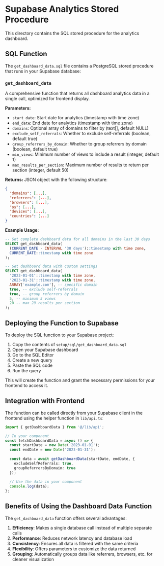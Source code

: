 # Supabase Analytics Stored Procedure

This directory contains the SQL stored procedure for the analytics dashboard.

## SQL Function

The `get_dashboard_data.sql` file contains a PostgreSQL stored procedure that runs in your Supabase database:

### `get_dashboard_data`

A comprehensive function that returns all dashboard analytics data in a single call, optimized for frontend display.

**Parameters:**
- `start_date`: Start date for analytics (timestamp with time zone)
- `end_date`: End date for analytics (timestamp with time zone)
- `domains`: Optional array of domains to filter by (text[], default NULL)
- `exclude_self_referrals`: Whether to exclude self-referrals (boolean, default true)
- `group_referrers_by_domain`: Whether to group referrers by domain (boolean, default true)
- `min_views`: Minimum number of views to include a result (integer, default 1)
- `max_results_per_section`: Maximum number of results to return per section (integer, default 50)

**Returns:** JSON object with the following structure:
```json
{
  "domains": [...],
  "referrers": [...],
  "browsers": [...],
  "os": [...],
  "devices": [...],
  "countries": [...]
}
```

**Example Usage:**
```sql
-- Get complete dashboard data for all domains in the last 30 days
SELECT get_dashboard_data(
  (CURRENT_DATE - INTERVAL '30 days')::timestamp with time zone,
  CURRENT_DATE::timestamp with time zone
);

-- Get dashboard data with custom settings
SELECT get_dashboard_data(
  '2023-01-01'::timestamp with time zone,
  '2023-01-31'::timestamp with time zone,
  ARRAY['example.com'], -- specific domain
  true, -- exclude self-referrals
  true, -- group referrers by domain
  5, -- minimum 5 views
  20 -- max 20 results per section
);
```

## Deploying the Function to Supabase

To deploy the SQL function to your Supabase project:

1. Copy the contents of `setup/sql/get_dashboard_data.sql`
2. Open your Supabase dashboard
3. Go to the SQL Editor
4. Create a new query
5. Paste the SQL code
6. Run the query

This will create the function and grant the necessary permissions for your frontend to access it.

## Integration with Frontend

The function can be called directly from your Supabase client in the frontend using the helper function in `lib/api.ts`:

```typescript
import { getDashboardData } from '@/lib/api';

// In your component
const fetchDashboardData = async () => {
  const startDate = new Date('2023-01-01');
  const endDate = new Date('2023-01-31');
  
  const data = await getDashboardData(startDate, endDate, {
    excludeSelfReferrals: true,
    groupReferrersByDomain: true
  });
  
  // Use the data in your component
  console.log(data);
};
```

## Benefits of Using the Dashboard Data Function

The `get_dashboard_data` function offers several advantages:

1. **Efficiency**: Makes a single database call instead of multiple separate calls
2. **Performance**: Reduces network latency and database load
3. **Consistency**: Ensures all data is filtered with the same criteria
4. **Flexibility**: Offers parameters to customize the data returned
5. **Grouping**: Automatically groups data like referrers, browsers, etc. for cleaner visualization 